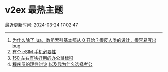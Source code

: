 # v2ex 最热主题

最近更新时间: 2024-03-24 17:02:47

--- 
1. [为什么除了 lua，数组索引基本都从 0 开始？很反人类的设计，很容易写出 bug](https://www.v2ex.com/t/1026418) 
2. [有个 eSIM 手机必要性](https://www.v2ex.com/t/1026440) 
3. [150 左右有啥好用的办公鼠标吗](https://www.v2ex.com/t/1026441) 
4. [程序员的理性讨论,以及我为什么选择考公](https://www.v2ex.com/t/1026475) 
